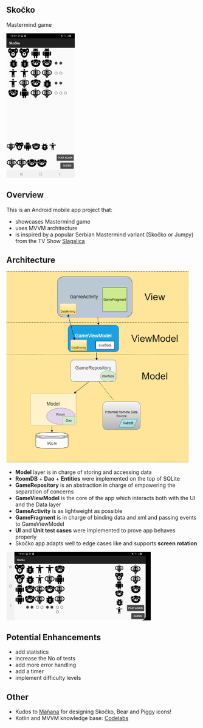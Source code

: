 ## Skočko
Mastermind game

<img src="documentation/materials/Skocko-portrait.jpg" width = 180>


## Overview
This is an Android mobile app project that:
* showcases Mastermind game
* uses MVVM architecture
* is inspired by a popular Serbian Mastermind variant (Skočko or Jumpy) from the TV Show [Slagalica](https://youtu.be/QTf_eWF2sFQ?t=760)


## Architecture
<img src="documentation/materials/skocko-diagram.png" width = 480>

* **Model** layer is in charge of storing and accessing data
* **RoomDB** + **Dao** + **Entities** were implemented on the top of SQLite
* **GameRepository** is an abstraction in charge of empowering the separation of concerns
* **GameViewModel** is the core of the app which interacts both with the UI and the Data layer
* **GameActivity** is as lightweight as possible
* **GameFragment** is in charge of binding data and xml and passing events to GameViewModel
* **UI** and **Unit test cases** were implemented to prove app behaves properly
* Skočko app adapts well to edge cases like and supports **screen rotation**

<img src="documentation/materials/Skocko-land.jpg" height = 180>


## Potential Enhancements
* add statistics
* increase the No of tests
* add more error handling
* add a timer
* implement difficulty levels



## Other
* Kudos to [Mañana](https://www.linkedin.com/in/nemanjaradovanovic) for designing Skočko, Bear and Piggy icons!
* Kotlin and MVVM knowledge base: [Codelabs](https://codelabs.developers.google.com/android-kotlin-fundamentals/)
